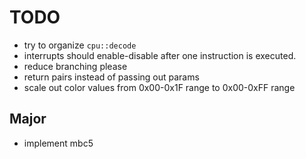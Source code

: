 # TODO

- try to organize `cpu::decode`
- interrupts should enable-disable after one instruction is executed.
- reduce branching please
- return pairs instead of passing out params
- scale out color values from 0x00-0x1F range to 0x00-0xFF range

## Major
- implement mbc5
